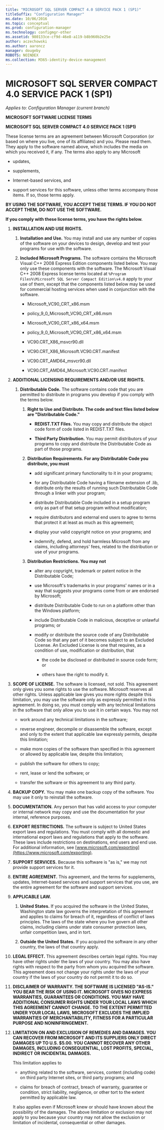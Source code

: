 ```yaml
---
title: "MICROSOFT SQL SERVER COMPACT 4.0 SERVICE PACK 1 (SP1)"
titleSuffix: "Configuration Manager"
ms.date: 10/06/2016
ms.topic: conceptual
ms.prod: configuration-manager
ms.technology: configmgr-other
ms.assetid: 980133ce-cf9d-46e8-a119-b8b960b2e25e
author: aczechowski
ms.author: aaroncz
manager: dougeby
ROBOTS: NOINDEX
ms.collection: M365-identity-device-management
---
```

# MICROSOFT SQL SERVER COMPACT 4.0 SERVICE PACK 1 (SP1)

*Applies to: Configuration Manager (current branch)*

**MICROSOFT SOFTWARE LICENSE TERMS**  

 **MICROSOFT SQL SERVER COMPACT 4.0 SERVICE PACK 1 (SP1)**  

 These license terms are an agreement between Microsoft Corporation (or based on where you live, one of its affiliates) and you. Please read them. They apply to the software named above, which includes the media on which you received it, if any. The terms also apply to any Microsoft  

-   updates,  

-   supplements,  

-   Internet-based services, and  

-   support services for this software, unless other terms accompany those items. If so, those terms apply.  

**BY USING THE SOFTWARE, YOU ACCEPT THESE TERMS. IF YOU DO NOT ACCEPT THEM, DO NOT USE THE SOFTWARE.**  

**If you comply with these license terms, you have the rights below.**  

1. **INSTALLATION AND USE RIGHTS.**  

   1.  **Installation and Use.** You may install and use any number of copies of the software on your devices to design, develop and test your programs for use with the software.  

   2.  **Included Microsoft Programs.** The software contains the Microsoft Visual C++ 2008 Express Edition components listed below. You may only use these components with the software. The Microsoft Visual C++ 2008 Express license terms located at `%Program Files%\Microsoft SQL Server Compact Edition\v4.0` apply to your use of them, except that the components listed below may be used for commercial hosting services when used in conjunction with the software.  

       -   Microsoft_VC90_CRT_x86.msm  

       -   policy_9_0_Microsoft_VC90_CRT_x86.msm  

       -   Microsoft_VC90_CRT_x86_x64.msm  

       -   policy_9_0_Microsoft_VC90_CRT_x86_x64.msm  

       -   VC90.CRT_X86_msvcr90.dll  

       -   VC90.CRT_X86_Microsoft.VC90.CRT.manifest  

       -   VC90.CRT_AMD64_msvcr90.dll  

       -   VC90.CRT_AMD64_Microsoft.VC90.CRT.manifest  

2. **ADDITIONAL LICENSING REQUIREMENTS AND/OR USE RIGHTS.**  

   1.  **Distributable Code.** The software contains code that you are permitted to distribute in programs you develop if you comply with the terms below.  

       1.  **Right to Use and Distribute. The code and text files listed below are "Distributable Code."**  

           -   **REDIST.TXT Files.** You may copy and distribute the object code form of code listed in REDIST.TXT files.  

           -   **Third Party Distribution.** You may permit distributors of your programs to copy and distribute the Distributable Code as part of those programs.  

       2.  **Distribution Requirements. For any Distributable Code you distribute, you must**  

           -   add significant primary functionality to it in your programs;  

           -   for any Distributable Code having a filename extension of .lib, distribute only the results of running such Distributable Code through a linker with your program;  

           -   distribute Distributable Code included in a setup program only as part of that setup program without modification;  

           -   require distributors and external end users to agree to terms that protect it at least as much as this agreement;  

           -   display your valid copyright notice on your programs; and  

           -   indemnify, defend, and hold harmless Microsoft from any claims, including attorneys' fees, related to the distribution or use of your programs.  

       3.  **Distribution Restrictions. You may not**  

           -   alter any copyright, trademark or patent notice in the Distributable Code;  

           -   use Microsoft's trademarks in your programs' names or in a way that suggests your programs come from or are endorsed by Microsoft;  

           -   distribute Distributable Code to run on a platform other than the Windows platform;  

           -   include Distributable Code in malicious, deceptive or unlawful programs; or  

           -   modify or distribute the source code of any Distributable Code so that any part of it becomes subject to an Excluded License. An Excluded License is one that requires, as a condition of use, modification or distribution, that  

               -   the code be disclosed or distributed in source code form; or  

               -   others have the right to modify it.  

3. **SCOPE OF LICENSE.** The software is licensed, not sold. This agreement only gives you some rights to use the software. Microsoft reserves all other rights. Unless applicable law gives you more rights despite this limitation, you may use the software only as expressly permitted in this agreement. In doing so, you must comply with any technical limitations in the software that only allow you to use it in certain ways. You may not  

   -   work around any technical limitations in the software;  

   -   reverse engineer, decompile or disassemble the software, except and only to the extent that applicable law expressly permits, despite this limitation;  

   -   make more copies of the software than specified in this agreement or allowed by applicable law, despite this limitation;  

   -   publish the software for others to copy;  

   -   rent, lease or lend the software; or  

   -   transfer the software or this agreement to any third party.  

4. **BACKUP COPY.** You may make one backup copy of the software. You may use it only to reinstall the software.  

5. **DOCUMENTATION.** Any person that has valid access to your computer or internal network may copy and use the documentation for your internal, reference purposes.  

6. **EXPORT RESTRICTIONS.** The software is subject to United States export laws and regulations. You must comply with all domestic and international export laws and regulations that apply to the software. These laws include restrictions on destinations, end users and end use. For additional information, see [www.microsoft.com/exporting](https://www.microsoft.com/exporting).  

7. **SUPPORT SERVICES.** Because this software is "as is," we may not provide support services for it.  

8. **ENTIRE AGREEMENT.** This agreement, and the terms for supplements, updates, Internet-based services and support services that you use, are the entire agreement for the software and support services.  

9. **APPLICABLE LAW.**  

    1.  **United States.** If you acquired the software in the United States, Washington state law governs the interpretation of this agreement and applies to claims for breach of it, regardless of conflict of laws principles. The laws of the state where you live govern all other claims, including claims under state consumer protection laws, unfair competition laws, and in tort.  

    2.  **Outside the United States.** If you acquired the software in any other country, the laws of that country apply.  

10. **LEGAL EFFECT.** This agreement describes certain legal rights. You may have other rights under the laws of your country. You may also have rights with respect to the party from whom you acquired the software. This agreement does not change your rights under the laws of your country if the laws of your country do not permit it to do so.  

11. **DISCLAIMER OF WARRANTY. THE SOFTWARE IS LICENSED "AS-IS." YOU BEAR THE RISK OF USING IT. MICROSOFT GIVES NO EXPRESS WARRANTIES, GUARANTEES OR CONDITIONS. YOU MAY HAVE ADDITIONAL CONSUMER RIGHTS UNDER YOUR LOCAL LAWS WHICH THIS AGREEMENT CANNOT CHANGE. TO THE EXTENT PERMITTED UNDER YOUR LOCAL LAWS, MICROSOFT EXCLUDES THE IMPLIED WARRANTIES OF MERCHANTABILITY, FITNESS FOR A PARTICULAR PURPOSE AND NONINFRINGEMENT.**  

12. **LIMITATION ON AND EXCLUSION OF REMEDIES AND DAMAGES. YOU CAN RECOVER FROM MICROSOFT AND ITS SUPPLIERS ONLY DIRECT DAMAGES UP TO U.S. $5.00. YOU CANNOT RECOVER ANY OTHER DAMAGES, INCLUDING CONSEQUENTIAL, LOST PROFITS, SPECIAL, INDIRECT OR INCIDENTAL DAMAGES.**  

     This limitation applies to  

    -   anything related to the software, services, content (including code) on third party Internet sites, or third party programs; and  

    -   claims for breach of contract, breach of warranty, guarantee or condition, strict liability, negligence, or other tort to the extent permitted by applicable law.  

    It also applies even if Microsoft knew or should have known about the possibility of the damages. The above limitation or exclusion may not apply to you because your country may not allow the exclusion or limitation of incidental, consequential or other damages.
